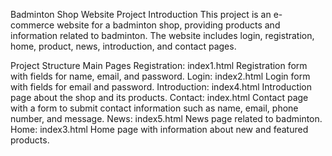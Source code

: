 Badminton Shop Website Project
Introduction
This project is an e-commerce website for a badminton shop, providing products and information related to badminton. The website includes login, registration, home, product, news, introduction, and contact pages.

Project Structure
Main Pages
Registration: index1.html
Registration form with fields for name, email, and password.
Login: index2.html
Login form with fields for email and password.
Introduction: index4.html
Introduction page about the shop and its products.
Contact: index.html
Contact page with a form to submit contact information such as name, email, phone number, and message.
News: index5.html
News page related to badminton.
Home: index3.html
Home page with information about new and featured products.
